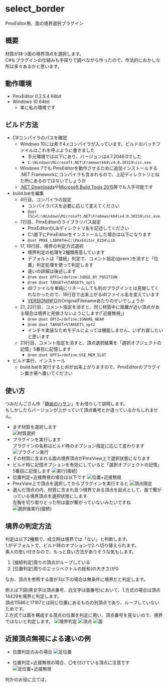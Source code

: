 # select_border
PmxEditor用、面の境界選択プラグイン

## 概要
材質が持つ面の境界頂点を選択します。  
C#もプラグインの仕組みも手探りで調べながら作ったので、作法的におかしな所は多々あるかと思います。

## 動作環境
* PmxEditor 0.2.5.4 64bit
* Windows 10 64bit
    * 単に私の環境です
## ビルド方法
* C#コンパイラのパスを確認
    * Windows 10には素で4.xコンパイラが入っています。ビルドのバッチファイルはこれを呼ぶように書きました
        * 手元環境では以下にあり、バージョンは4.7.2046.0でした
        * `C:\Windows\Microsoft.NET\Framework64\v4.0.30319\csc.exe`
    * Windows 7でも PmxEditorを動作させるために追加インストールする .NET Frameworkにコンパイラも含まれるので、上記ディレクトリと似た所にあるのではないでしょうか
    * [.NET Downloads](https://www.microsoft.com/net/download/windows)や[Microsoft Build Tools 2015](https://www.microsoft.com/ja-JP/download/details.aspx?id=48159)等でも入手可能です
* build.batを編集
    * 4行目、コンパイラの設定
        * コンパイラパスを必要に応じて変えてください
        * `@set CSC=C:\Windows\Microsoft.NET\Framework64\v4.0.30319\csc.exe`
    * 7行目、PmxEditorのライブラリパス設定
        * PmxEditorのLibディレクトリ名を記述してください
        * C:\直下にPmxEditorをインストールした場合は以下になります
        * `@set PMXE_LIBPATH=C:\PmxEditor_0254\Lib`
    * 17, 18行目、境界の判定方式選択
        * 境界判定の処理を2種類用意しています  
        * デフォルトは「接続」判定で、コメント指定(@rem )を消すと「位置」判定処理を使って判定します
        * 違いの詳細は後述します
        * `@rem @set OPT1=/define:JUDGE_BY_POSITION`
        * `@rem @set TARGET=%TARGET%_opt1`
        * dllファイルを単純にリネームしても別のプラグインとは見做してくれなかったので、18行目で出来上がるdllファイル名を変えています
        * [VERSIONINFO](https://msdn.microsoft.com/ja-jp/library/windows/desktop/aa381058(v=vs.85).aspx)のOriginalFilenameあたりのせいでしょうか
    * 21, 22行目、コメント指定を消すと、同じ材質中に距離が近い頂点がある場合は境界と見做さないようにします(「近接無視」)
        * `@rem @set OPT2=/define:IGNORE_NEAR`
        * `@rem @set TARGET=%TARGET%_opt2`
        * インチキ実装なためモデルによっては機能しません、いずれ直したいと思います
    * 23行目、コメント指定を消すと、頂点選択結果を「選択オブジェクトの記憶」5番目に記憶します  
        * `@rem @set OPT3=/define:USE_MEM_SLOT`
* ビルド実行、インストール
    * build.batを実行するとdllが出来上がりますので、PmxEditorのプラグイン置き場へ置いてください

## 使い方
つみだんごさん作「[静謐のハサン](http://www.nicovideo.jp/watch/sm30734215)」をお借りして説明します。  
もしかしたらバージョンが上がっていて頂点番号とか違っているかもしれません。
* まず材質を選択します  
![材質選択](https://user-images.githubusercontent.com/16065740/33794317-f55be0b4-dd0c-11e7-8906-5be09b9b55cd.png)
* プラグインを実行します  
プラグインの名称はビルド時のオプション指定に応じて変わります
![プラグイン実行](https://user-images.githubusercontent.com/16065740/33794323-36bd77b6-dd0d-11e7-887d-13734a33e0f7.png)
* その材質に含まれる面の境界頂点がPmxView上で選択状態になります
* ビルド時に記憶オプションを有効にしていると「選択オブジェクトの記憶」5番目に記憶します
![実行(接続)](https://user-images.githubusercontent.com/16065740/33794327-5b51eabc-dd0d-11e7-98a5-890bcdfb78cb.png)
* 位置判定+近接無視の場合は以下です
![位置+近接無視](https://user-images.githubusercontent.com/16065740/33794335-8472d79e-dd0d-11e7-85bc-1b625723b9a4.png)
* PmxView上で頂点を選択してからプラグインを実行すると
![頂点限定](https://user-images.githubusercontent.com/16065740/33794339-a63b02fc-dd0d-11e7-8d09-02f4ada8bc73.png)
* 選んだ頂点の内、材質に含まれ且つ境界である頂点を起点として、面で繋がっている境界頂点を選択状態にします  
左胸を切り取りとった所は面が繋がっていないみたいですね
![選択後実行(接続)](https://user-images.githubusercontent.com/16065740/33794340-babfd784-dd0d-11e7-8b12-e705570bad3d.png)

## 境界の判定方法
判定は以下2種類で、成立時は境界では「ない」と判断します。  
1.がデフォルトで、ビルド時のオプションで2.へ切り替えられます。  
素人の思い付きなので、もっと良い方法がありそうな気もします。
1. [接続判定]周りの頂点がループしている
2. [位置判定]周りのエッジベクトルの総和(の大きさ)が0

なお、頂点を参照する面が3以下の場合は無条件に境界だと判定します。

例えば下図(黒文字は頂点番号、白文字は面番号)において、1.方式の場合は頂点14429を境界と判定します。  
頂点11586と17167とは同じ位置にあるものの別頂点であり、ループしていないためです。  
2.方式では面を構成する頂点の位置を判定に用い、頂点番号を見ないので、境界ではないと判定します。
![境界判定](https://user-images.githubusercontent.com/16065740/33794342-cdd71922-dd0d-11e7-99d1-15ca367bc506.png)
![頂点](https://user-images.githubusercontent.com/16065740/33794345-e04f0920-dd0d-11e7-8864-600ac226f428.png)
![面](https://user-images.githubusercontent.com/16065740/33794348-ecc9cd48-dd0d-11e7-83cb-7792e36dfd3f.png)

## 近接頂点無視による違いの例
* 位置判定のみの場合
![足位置](https://user-images.githubusercontent.com/16065740/33794353-fe554754-dd0d-11e7-968a-3d9cb09a3566.png)

* 位置判定+近接無視の場合、〇を付けている頂点に注意です
![足位置+近接無視](https://user-images.githubusercontent.com/16065740/33794354-0a72e276-dd0e-11e7-9032-a49eef6f1dea.png)

何かのお役に立てば。
